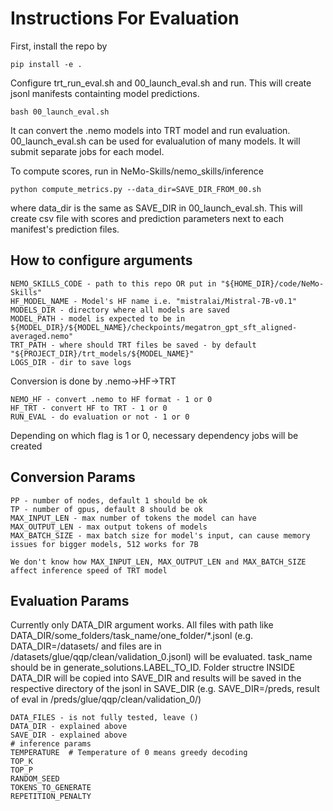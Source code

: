 # Instructions For Evaluation
First, install the repo by
```
pip install -e .
```

Configure trt_run_eval.sh and 00_launch_eval.sh and run. This will create jsonl manifests containting model predictions.
```
bash 00_launch_eval.sh
```
It can convert the .nemo models into TRT model and run evaluation. 00_launch_eval.sh can be used for evalualution of many models. It will submit separate jobs for each model.

To compute scores, run in NeMo-Skills/nemo_skills/inference
```
python compute_metrics.py --data_dir=SAVE_DIR_FROM_00.sh
```
where data_dir is the same as SAVE_DIR in 00_launch_eval.sh. This will create csv file with scores and prediction parameters next to each manifest's prediction files.

## How to configure arguments
```
NEMO_SKILLS_CODE - path to this repo OR put in "${HOME_DIR}/code/NeMo-Skills"
HF_MODEL_NAME - Model's HF name i.e. "mistralai/Mistral-7B-v0.1"
MODELS_DIR - directory where all models are saved
MODEL_PATH - model is expected to be in ${MODEL_DIR}/${MODEL_NAME}/checkpoints/megatron_gpt_sft_aligned-averaged.nemo"
TRT_PATH - where should TRT files be saved - by default "${PROJECT_DIR}/trt_models/${MODEL_NAME}"
LOGS_DIR - dir to save logs
```
Conversion is done by .nemo->HF->TRT
```
NEMO_HF - convert .nemo to HF format - 1 or 0
HF_TRT - convert HF to TRT - 1 or 0
RUN_EVAL - do evaluation or not - 1 or 0
```
Depending on which flag is 1 or 0, necessary dependency jobs will be created

## Conversion Params
```
PP - number of nodes, default 1 should be ok
TP - number of gpus, default 8 should be ok
MAX_INPUT_LEN - max number of tokens the model can have
MAX_OUTPUT_LEN - max output tokens of models
MAX_BATCH_SIZE - max batch size for model's input, can cause memory issues for bigger models, 512 works for 7B

We don't know how MAX_INPUT_LEN, MAX_OUTPUT_LEN and MAX_BATCH_SIZE affect inference speed of TRT model
```

## Evaluation Params
Currently only DATA_DIR argument works. All files with path like DATA_DIR/some_folders/task_name/one_folder/*.jsonl (e.g. DATA_DIR=/datasets/ and files are in /datasets/glue/qqp/clean/validation_0.jsonl) will be evaluated. task_name should be in generate_solutions.LABEL_TO_ID. Folder structre INSIDE DATA_DIR will be copied into SAVE_DIR and results will be saved in the respective directory of the jsonl in SAVE_DIR (e.g. SAVE_DIR=/preds, result of eval in /preds/glue/qqp/clean/validation_0/)
```
DATA_FILES - is not fully tested, leave ()
DATA_DIR - explained above
SAVE_DIR - explained above
# inference params
TEMPERATURE  # Temperature of 0 means greedy decoding
TOP_K
TOP_P
RANDOM_SEED
TOKENS_TO_GENERATE
REPETITION_PENALTY
```